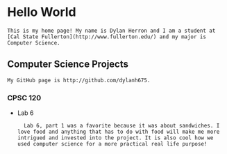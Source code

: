 # Hello World

    This is my home page! My name is Dylan Herron and I am a student at [Cal State Fullerton](http://www.fullerton.edu/) and my major is Computer Science.

## Computer Science Projects

    My GitHub page is http://github.com/dylanh675.

### CPSC 120

* Lab 6

        Lab 6, part 1 was a favorite because it was about sandwiches. I love food and anything that has to do with food will make me more intrigued and invested into the project. It is also cool how we used computer science for a more practical real life purpose!
    ```